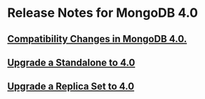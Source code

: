 # Release Notes for MongoDB 4.0

## [Compatibility Changes in MongoDB 4.0.](4.0-compatibility)
## [Upgrade a Standalone to 4.0](4.0-upgrade-standalone)
## [Upgrade a Replica Set to 4.0](4.0-upgrade-replica-set)
